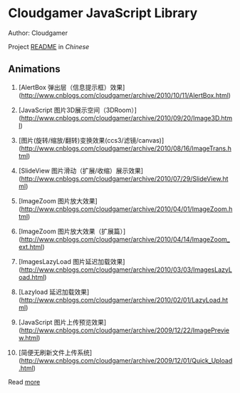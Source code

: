 # Cloudgamer JavaScript Library

Author: Cloudgamer

Project [README](http://goo.gl/88Pv2y) in *Chinese*


## Animations

1. [AlertBox 弹出层（信息提示框）效果]
(http://www.cnblogs.com/cloudgamer/archive/2010/10/11/AlertBox.html)

2. [JavaScript 图片3D展示空间（3DRoom）]
(http://www.cnblogs.com/cloudgamer/archive/2010/09/20/Image3D.html)

3. [图片(旋转/缩放/翻转)变换效果(ccs3/滤镜/canvas)]
(http://www.cnblogs.com/cloudgamer/archive/2010/08/16/ImageTrans.html)

4. [SlideView 图片滑动（扩展/收缩）展示效果]
(http://www.cnblogs.com/cloudgamer/archive/2010/07/29/SlideView.html)

5. [ImageZoom 图片放大效果]
(http://www.cnblogs.com/cloudgamer/archive/2010/04/01/ImageZoom.html)

6. [ImageZoom 图片放大效果（扩展篇）]
(http://www.cnblogs.com/cloudgamer/archive/2010/04/14/ImageZoom_ext.html)

7. [ImagesLazyLoad 图片延迟加载效果]
(http://www.cnblogs.com/cloudgamer/archive/2010/03/03/ImagesLazyLoad.html)

8. [Lazyload 延迟加载效果]
(http://www.cnblogs.com/cloudgamer/archive/2010/02/01/LazyLoad.html)

9. [JavaScript 图片上传预览效果]
(http://www.cnblogs.com/cloudgamer/archive/2009/12/22/ImagePreview.html)

10. [简便无刷新文件上传系统]
(http://www.cnblogs.com/cloudgamer/archive/2009/12/01/Quick_Upload.html)


Read [more](http://www.cnblogs.com/cloudgamer/)

